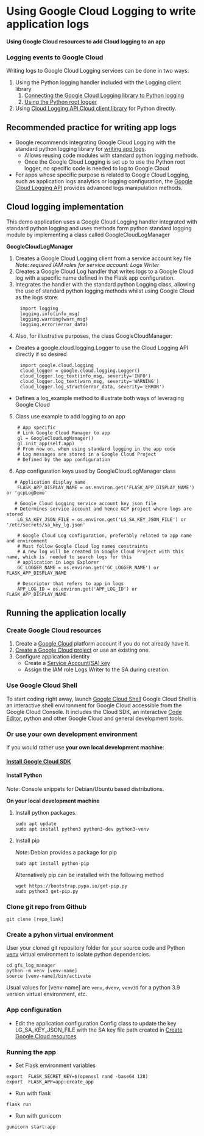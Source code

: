# Using Google Cloud Logging to write application logs
#### Using Google Cloud resources to add Cloud logging to an app 

### Logging events to Google Cloud


Writing  logs to Google Cloud Logging services can be done  in two ways:
1. Using the Python logging handler included with the Logging client library
   1. [Connecting the Google Cloud Logging library to Python logging](https://cloud.google.com/logging/docs/setup/python#connecting_the_library_to_python_logging)
   2. [Using the Python root logger](https://cloud.google.com/logging/docs/setup/python#using_the_python_root_logger)
2. Using [Cloud Logging API Cloud client library](https://cloud.google.com/logging/docs/setup/python#use_the_cloud_client_library_directly) for Python directly.


## Recommended practice for writing app logs
* Google recommends integrating Google Cloud Logging with the standard python logging library for [writing app logs](https://cloud.google.com/appengine/docs/standard/python3/writing-application-logs#writing_app_logs).
  * Allows reusing code modules with standard python logging methods.
  * Once the Google Cloud Logging is set up to use the Python root logger, no specific code is needed to log to Google Cloud
* For apps whose specific purpose is related to Google Cloud Logging, such as application logs analytics or logging configuration, the [Google Cloud Logging API](https://cloud.google.com/logging/docs/reference/libraries) provides advanced logs manipulation methods.

## Cloud logging implementation

This demo application  uses a Google Cloud Logging handler integrated with standard python logging and uses methods form python standard logging module by 
implementing a class called GoogleCloudLogManager

**GoogleCloudLogManager**
1. Creates a Google Cloud Logging client from a service account key file  
 *Note: required IAM roles for service account: Logs Writer*
3. Creates a Google Cloud Log handler that writes logs to a Google Cloud log with a specific name defined in the Flask app configuration.
4. Integrates the handler with the standard python Logging class, allowing the use of standard python logging methods whilst using Google Cloud as the logs store.
```console
     import logging
     logging.info(info_msg)
     logging.warning(warn_msg)
     logging.error(error_data) 
```

4. Also, for illustrative purposes, the class GoogleCloudManager:
* Creates a google.cloud.logging.Logger to use the Cloud Logging API directly if so desired
```console
     import google.cloud.logging 
     cloud_logger = google.cloud.logging.Logger()      
     cloud_logger.log_text(info_msg, severity='INFO')
     cloud_logger.log_text(warn_msg, severity='WARNING')
     cloud_logger.log_struct(error_data, severity='ERROR')
```
* Defines a log_example method to illustrate both ways of leveraging Google Cloud 


5. Class use example to add logging to an app
```console
    # App specific
    # Link Google Cloud Manager to app
    gl = GoogleCloudLogManager()
    gl.init_app(self.app)
    # From now on, when using standard logging in the app code
    # Log messages are stored in a Google Cloud Project
    # Defined by the app configuration 

```


6. App configuration keys used by GoogleCloudLogManager class
```console
   # Application display name
    FLASK_APP_DISPLAY_NAME = os.environ.get('FLASK_APP_DISPLAY_NAME') or 'gcpLogDemo'
    
   # Google Cloud Logging service account key json file
   # Determines service account and hence GCP project where logs are stored
    LG_SA_KEY_JSON_FILE = os.environ.get('LG_SA_KEY_JSON_FILE') or '/etc/secrets/sa_key_lg.json'

    # Google Cloud Log configuration, preferably related to app name and environment
    # Must follow Google Cloud log names constraints
    # A new log will be created in Google Cloud Project with this name, which is  needed to search logs for this 
    # application in Logs Explorer
    GC_LOGGER_NAME = os.environ.get('GC_LOGGER_NAME') or FLASK_APP_DISPLAY_NAME
    
    # Descriptor that refers to app in logs
    APP_LOG_ID = os.environ.get('APP_LOG_ID') or FLASK_APP_DISPLAY_NAME

 ```

## Running the application locally  

### Create Google Cloud resources
1. Create a [Google Cloud](https://console.cloud.google.com/home/dashboard)  platform account if you do not already have it.
2. [Create a Google Cloud project](https://developers.google.com/workspace/guides/create-project) or use an existing one.
3. Configure application identity
   * Create a [Service Account(SA) key](https://cloud.google.com/iam/docs/keys-create-delete)
   * Assign the IAM role Logs Writer to the SA during creation.
 


### Use Google Cloud Shell
To start coding right away, launch [Google Cloud Shell](https://console.cloud.google.com/home/)
Google Cloud Shell is an interactive shell environment for Google Cloud accessible from the Google Cloud Console. It 
includes the Cloud SDK, an interactive [Code Editor](https://ide.cloud.google.com), python and other Google Cloud and 
general development tools. 
 

### Or use your own development environment
If you would rather use **your own local development machine**:

#### [Install Google Cloud SDK](https://cloud.google.com/sdk/docs/quickstart)

#### Install Python

*Note*: Console snippets for Debian/Ubuntu based distributions.

**On your local development machine**

1. Install python packages.

    ```console
    sudo apt update
    sudo apt install python3 python3-dev python3-venv
    ```
    
2. Install pip 

    *Note*: Debian provides a package for pip

    ```console
    sudo apt install python-pip
    ```
    Alternatively pip can be installed with the following method
    ```console
    wget https://bootstrap.pypa.io/get-pip.py
    sudo python3 get-pip.py
    ```

### Clone git repo from Github
  ```console
  git clone [repo_link]
   ```

### Create a pyhon virtual environment

User your cloned git repository folder for your source code and Python [venv](https://docs.python.org/3/library/venv.html)
virtual environment to isolate python dependencies. 

```
cd gfs_log_manager
python -m venv [venv-name]
source [venv-name]/bin/activate
```
Usual values for [venv-name] are `venv`, `dvenv`, `venv39` for a python 3.9 version virtual environment, etc.

### App configuration
  * Edit the application configuration Config class to update the key LG_SA_KEY_JSON_FILE with the SA key file path 
  created in  [Create Google Cloud resources](#create-google-cloud-resources)

### Running the app
  * Set Flask environment variables
   ```console
   export  FLASK_SECRET_KEY=$(openssl rand -base64 128)
   export  FLASK_APP=app:create_app
   ```

  * Run with flask
   ```console
   flask run   
   ```

  * Run with gunicorn
   ```console
   gunicorn start:app
   
   ```






